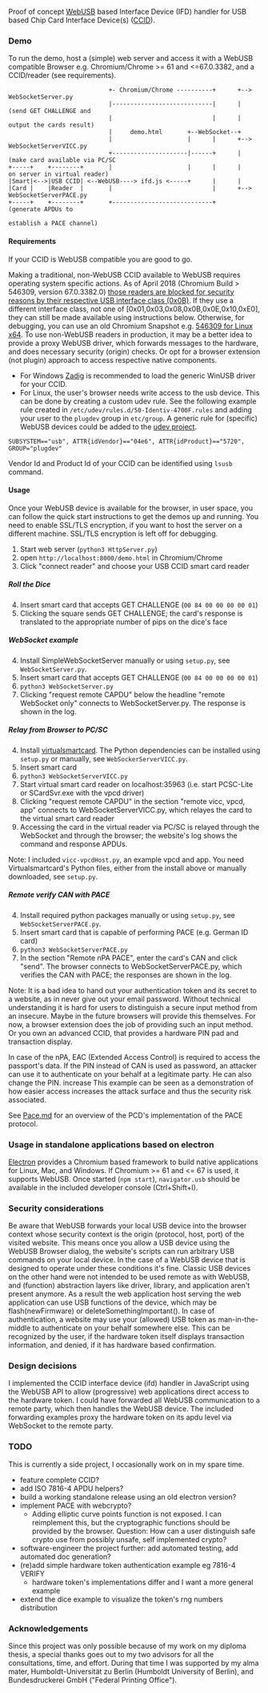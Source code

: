 Proof of concept [WebUSB] based Interface Device (IFD) handler for USB based Chip Card Interface Device(s) ([CCID]).

[WebUSB]: https://wicg.github.io/webusb/
[CCID]: http://www.usb.org/developers/docs/devclass_docs/DWG_Smart-Card_CCID_Rev110.pdf

### Demo ###
To run the demo, host a (simple) web server and access it with a WebUSB compatible Browser e.g. Chromium/Chrome >= 61 and <=67.0.3382, and a CCID/reader (see requirements).

```
                            +- Chromium/Chrome ----------+      +--> WebSocketServer.py
                            |----------------------------|      |    (send GET CHALLENGE and
                            |                            |      |     output the cards result)
                            |     demo.html       +--WebSocket--+
                            |                     |      |      +--> WebSocketServerVICC.py
                            +---------------------|------+      |    (make card available via PC/SC
+-----+    +--------+       |                     |      |      |     on server in virtual reader)
|Smart|<-->|USB CCID| <--WebUSB----> ifd.js <-----+      |      |
|Card |    |Reader  |       |                            |      +--> WebSocketServerPACE.py
+-----+    +--------+       +----------------------------+           (generate APDUs to
                                                                      establish a PACE channel)
```

#### Requirements ####
If your CCID is WebUSB compatible you are good to go.

Making a traditional, non-WebUSB CCID available to WebUSB requires operating system specific actions. As of April 2018 (Chromium Build > 546309, version 67.0.3382.0) [those readers are blocked for security reasons by their respective USB interface class (0x0B)](https://chromium.googlesource.com/chromium/src/+/537313cf17960ed943eb82cc696a781ef8769331). If they use a different interface class, not one of [0x01,0x03,0x08,0x0B,0x0E,0x10,0xE0], they can still be made available using instructions below. Otherwise, for debugging, you can use an old Chromium Snapshot e.g. [546309 for Linux x64](https://commondatastorage.googleapis.com/chromium-browser-snapshots/index.html?prefix=Linux_x64/546309/).
To use non-WebUSB readers in production, it may be a better idea to provide a proxy WebUSB driver, which forwards messages to the hardware, and does necessary security (origin) checks. Or opt for a browser extension (not plugin) approach to access respective native components.

- For Windows [Zadig](http://zadig.akeo.ie/) is recommended to load the generic WinUSB driver for your CCID.
- For Linux, the user's browser needs write access to the usb device. This can be done by creating a custom udev rule. See the following example rule created in `/etc/udev/rules.d/50-Identiv-4700F.rules` and adding your user to the `plugdev` group in `etc/group`. A generic rule for (specific) WebUSB devices could be added to the [udev project].
```
SUBSYSTEM=="usb", ATTR{idVendor}=="04e6", ATTR{idProduct}=="5720", GROUP="plugdev"
```
Vendor Id and Product Id of your CCID can be identified using `lsusb` command.

[udev project]: http://linux-hotplug.sourceforge.net/

#### Usage ####
Once your WebUSB device is available for the browser, in user space, you can follow the quick start instructions to get the demos up and running. You need to enable SSL/TLS encryption, if you want to host the server on a different machine. SSL/TLS encryption is left off for debugging.

1. Start web server (`python3 HttpServer.py`)
2. open `http://localhost:8000/demo.html` in Chromium/Chrome
3. Click "connect reader" and choose your USB CCID smart card reader

##### Roll the Dice #####
4. Insert smart card that accepts GET CHALLENGE (`00 84 00 00 00 00 01`)
5. Clicking the square sends GET CHALLENGE; the card's response is translated to the appropriate number of pips on the dice's face

##### WebSocket example #####
4. Install SimpleWebSocketServer manually or using `setup.py`, see `WebSocketServer.py`.
5. Insert smart card that accepts GET CHALLENGE (`00 84 00 00 00 00 01`)
6. `python3 WebSocketServer.py`
7. Clicking "request remote CAPDU" below the headline "remote WebSocket only" connects to WebSocketServer.py. The response is shown in the log.

##### Relay from Browser to PC/SC #####
4. Install [virtualsmartcard](http://frankmorgner.github.io/vsmartcard/virtualsmartcard/README.html). The Python dependencies can be installed using `setup.py` or manually, see `WebSockerServerVICC.py`.
5. Insert smart card
6. `python3 WebSocketServerVICC.py`
7. Start virtual smart card reader on localhost:35963 (i.e. start PCSC-Lite or SCardSvr.exe with the vpcd driver)
8. Clicking "request remote CAPDU" in the section "remote vicc, vpcd, app" connects to WebSocketServerVICC.py, which relayes the card to the virtual smart card reader
9. Accessing the card in the virtual reader via PC/SC is relayed through the WebSocket and through the browser; the website's log shows the command and response APDUs.

Note: I included `vicc-vpcdHost.py`, an example vpcd and app. You need Virtualsmartcard's Python files, either from the install above or manually downloaded, see `setup.py`.

##### Remote verify CAN with PACE #####
4. Install required python packages manually or using `setup.py`, see `WebSocketServerPACE.py`.
5. Insert smart card that is capable of performing PACE (e.g. German ID card)
6. `python3 WebSocketServerPACE.py`
7. In the section "Remote nPA PACE", enter the card's CAN and click "send". The browser connects to WebSocketServerPACE.py, which verifies the CAN with PACE; the responses are shown in the log.

Note: It is a bad idea to hand out your authentication token and its secret to a website, as in never give out your email password. Without technical understanding it is hard for users to distinguish a secure input method from an insecure. Maybe in the future browsers will provide this themselves. For now, a browser extension does the job of providing such an input method. Or you own an advanced CCID, that provides a hardware PIN pad and transaction display.

In case of the nPA, EAC (Extended Access Control) is required to access the passport's data. If the PIN instead of CAN is used as password, an attacker can use it to authenticate on your behalf at a legitimate party. He can also change the PIN. increase This example can be seen as a demonstration of how easier access increases the attack surface and thus the security risk associated.

See [Pace.md](./Pace.md) for an overview of the PCD's implementation of the PACE protocol.

### Usage in standalone applications based on electron ###
[Electron] provides a Chromium based framework to build native applications for Linux, Mac, and Windows. If Chromium >= 61 and <= 67 is used, it supports WebUSB. Once started (`npm start`), `navigator.usb` should be available in the included developer console (Ctrl+Shift+I).

[electron]: https://electronjs.org/
[quick-start example]: https://github.com/electron/electron-quick-start

### Security considerations ###
Be aware that WebUSB forwards your local USB device into the browser context whose security context is the origin (protocol, host, port) of the visited website. This means once you allow a USB device using the WebUSB Browser dialog, the website's scripts can run arbitrary USB commands on your local device. In the case of a WebUSB device that is designed to operate under these conditions it's fine.
Classic USB devices on the other hand were not intended to be used remote as with WebUSB, and (function) abstraction layers like driver, library, and application aren't present anymore. As a result the web application host serving the web application can use USB functions of the device, which may be flash(newFirmware) or deleteSomethingImportant().
In case of authentication, a website may use your (allowed) USB token as man-in-the-middle to authenticate on your behalf somewhere else. This can be recognized by the user, if the hardware token itself displays transaction information, and denied, if it has hardware based confirmation.

### Design decisions ###
I implemented the CCID interface device (ifd) handler in JavaScript using the WebUSB API to allow (progressive) web applications direct access to the hardware token. I could have forwarded all WebUSB communication to a remote party, which then handles the WebUSB device. The included forwarding examples proxy the hardware token on its apdu level via WebSocket to the remote party.

### TODO ###
This is currently a side project, I occasionally work on in my spare time.
- feature complete CCID?
- add ISO 7816-4 APDU helpers?
- build a working standalone release using an old electron version?
- implement PACE with webcrypto?
  + Adding elliptic curve points function is not exposed. I can reimplement this, but the cryptographic functions should be provided by the browser. Question: How can a user distinguish safe crypto use from possibly unsafe, self implemented crypto?
- software-engineer the project further: add automated testing, add automated doc generation?
- (re)add simple hardware token authentication example eg 7816-4 VERIFY
  + hardware token's implementations differ and I want a more general example
- extend the dice example to visualize the token's rng numbers distribution

### Acknowledgements ###
Since this project was only possible because of my work on my diploma thesis, a special thanks goes out to my two advisors for all the consultations, time, and effort. During that time I was supported by my alma mater, Humboldt-Universität zu Berlin (Humboldt University of Berlin), and Bundesdruckerei GmbH ("Federal Printing Office").
